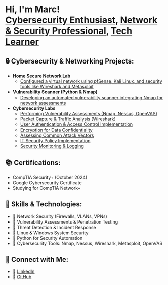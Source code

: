 <h1>Hi, I'm Marc! <br/><a href="https://github.com/YOUR_GITHUB">Cybersecurity Enthusiast</a>, <a href="https://www.linkedin.com/in/YOUR_LINKEDIN">Network & Security Professional</a>, <a href="https://YOUR_WEBSITE_OR_PROJECT">Tech Learner</a></h1>

<h2>🔒 Cybersecurity & Networking Projects:</h2>

- <b>Home Secure Network Lab</b>
  - [Configured a virtual network using pfSense, Kali Linux, and security tools like Wireshark and Metasploit](https://github.com/YOUR_GITHUB/Home-Security-Lab)
- <b>Vulnerability Scanner (Python & Nmap)</b>
  - [Developing an automated vulnerability scanner integrating Nmap for network assessments](https://github.com/YOUR_GITHUB/Vulnerability-Scanner)
- <b>Cybersecurity Labs</b>
  - [Performing Vulnerability Assessments (Nmap, Nessus, OpenVAS)](https://github.com/YOUR_GITHUB/Vulnerability-Assessment)
  - [Packet Capture & Traffic Analysis (Wireshark)](https://github.com/YOUR_GITHUB/Packet-Capture)
  - [User Authentication & Access Control Implementation](https://github.com/YOUR_GITHUB/Access-Control)
  - [Encryption for Data Confidentiality](https://github.com/YOUR_GITHUB/Encryption-Security)
  - [Assessing Common Attack Vectors](https://github.com/YOUR_GITHUB/Attack-Vectors)
  - [IT Security Policy Implementation](https://github.com/YOUR_GITHUB/Security-Policy)
  - [Security Monitoring & Logging](https://github.com/YOUR_GITHUB/Security-Logging)

<h2>📚 Certifications:</h2>

- CompTIA Security+ (October 2024)
- Google Cybersecurity Certificate
- Studying for CompTIA Network+

<h2> 🎯 Skills & Technologies:</h2>

- 🔹 Network Security (Firewalls, VLANs, VPNs)
- 🔹 Vulnerability Assessments & Penetration Testing
- 🔹 Threat Detection & Incident Response
- 🔹 Linux & Windows System Security
- 🔹 Python for Security Automation
- 🔹 Cybersecurity Tools: Nmap, Nessus, Wireshark, Metasploit, OpenVAS

<h2> 🤝 Connect with Me:</h2>

- 💼 [LinkedIn](www.linkedin.com/in/marc-corona-mireles)
- 📝 [GitHub](https://github.com/YOUR_GITHUB)

